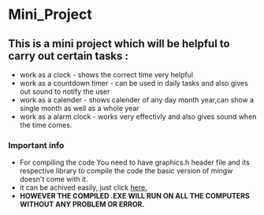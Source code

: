 # Mini_Project
## This is a mini project which will be helpful to carry out certain tasks : ##
* work as a clock - shows the correct time very helpful
* work as a countdown timer - can be used in daily tasks and also gives out sound to notify the user
* work as a calender - shows calender of any day month year,can show a single month as well as a whole year
* work as a alarm clock - works very effectivly and also gives sound when the time comes.
### Important info ###
* For compiling the code You need to have graphics.h header file and its respective library to compile the code the basic version of mingw doesn't come with it.
* it can be achived easily, just click [here.](https://www.geeksforgeeks.org/include-graphics-h-codeblocks/)
* **HOWEVER THE COMPILED .EXE WILL RUN ON ALL THE COMPUTERS WITHOUT ANY PROBLEM OR ERROR.**

